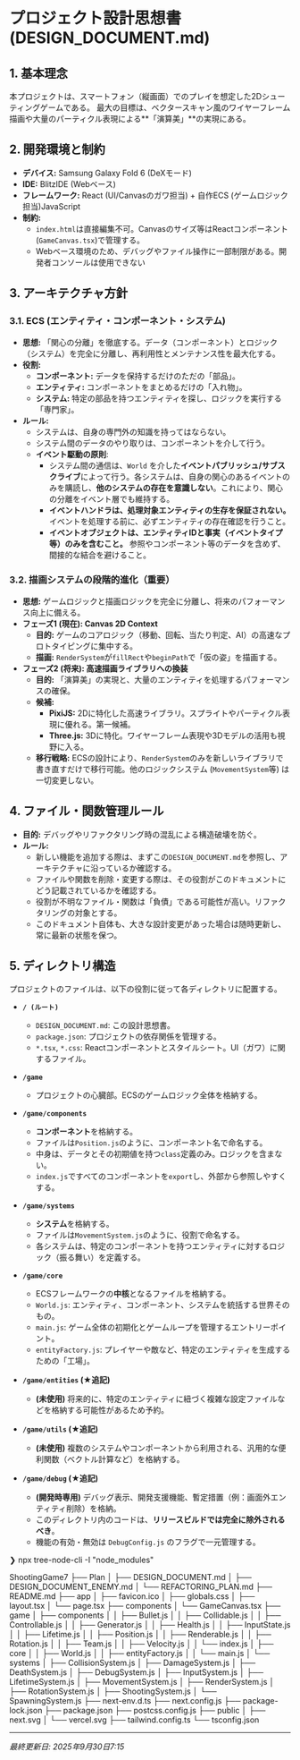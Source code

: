 # プロジェクト設計思想書 (DESIGN_DOCUMENT.md)
## 1. 基本理念

本プロジェクトは、スマートフォン（縦画面）でのプレイを想定した2Dシューティングゲームである。
最大の目標は、ベクタースキャン風のワイヤーフレーム描画や大量のパーティクル表現による**「演算美」**の実現にある。

## 2. 開発環境と制約

- **デバイス:** Samsung Galaxy Fold 6 (DeXモード)
- **IDE:** BlitzIDE (Webベース)
- **フレームワーク:** React (UI/Canvasのガワ担当) + 自作ECS (ゲームロジック担当)JavaScript
- **制約:**
    - `index.html`は直接編集不可。Canvasのサイズ等はReactコンポーネント(`GameCanvas.tsx`)で管理する。
    - Webベース環境のため、デバッグやファイル操作に一部制限がある。開発者コンソールは使用できない

## 3. アーキテクチャ方針

### 3.1. ECS (エンティティ・コンポーネント・システム)

- **思想:** 「関心の分離」を徹底する。データ（コンポーネント）とロジック（システム）を完全に分離し、再利用性とメンテナンス性を最大化する。
- **役割:**
    - **コンポーネント:** データを保持するだけのただの「部品」。
    - **エンティティ:** コンポーネントをまとめるだけの「入れ物」。
    - **システム:** 特定の部品を持つエンティティを探し、ロジックを実行する「専門家」。
- **ルール:**
    - システムは、自身の専門外の知識を持ってはならない。
    - システム間のデータのやり取りは、コンポーネントを介して行う。
    - **イベント駆動の原則**:
        - システム間の通信は、`World` を介した**イベントパブリッシュ/サブスクライブ**によって行う。各システムは、自身の関心のあるイベントのみを購読し、**他のシステムの存在を意識しない**。これにより、関心の分離をイベント層でも維持する。
        - **イベントハンドラは、処理対象エンティティの生存を保証されない。** イベントを処理する前に、必ずエンティティの存在確認を行うこと。
        - **イベントオブジェクトは、エンティティIDと事実（イベントタイプ等）のみを含むこと。** 参照やコンポーネント等のデータを含めず、間接的な結合を避けること。



### 3.2. 描画システムの段階的進化（重要）

- **思想:** ゲームロジックと描画ロジックを完全に分離し、将来のパフォーマンス向上に備える。
- **フェーズ1 (現在): Canvas 2D Context**
    - **目的:** ゲームのコアロジック（移動、回転、当たり判定、AI）の高速なプロトタイピングに集中する。
    - **描画:** `RenderSystem`が`fillRect`や`beginPath`で「仮の姿」を描画する。
- **フェーズ2 (将来): 高速描画ライブラリへの換装**
    - **目的:** 「演算美」の実現と、大量のエンティティを処理するパフォーマンスの確保。
    - **候補:**
        - **PixiJS:** 2Dに特化した高速ライブラリ。スプライトやパーティクル表現に優れる。第一候補。
        - **Three.js:** 3Dに特化。ワイヤーフレーム表現や3Dモデルの活用も視野に入る。
    - **移行戦略:** ECSの設計により、`RenderSystem`のみを新しいライブラリで書き直すだけで移行可能。他のロジックシステム (`MovementSystem`等) は一切変更しない。

## 4. ファイル・関数管理ルール

- **目的:** デバッグやリファクタリング時の混乱による構造破壊を防ぐ。
- **ルール:**
    - 新しい機能を追加する際は、まずこの`DESIGN_DOCUMENT.md`を参照し、アーキテクチャに沿っているか確認する。
    - ファイルや関数を削除・変更する際は、その役割がこのドキュメントにどう記載されているかを確認する。
    - 役割が不明なファイル・関数は「負債」である可能性が高い。リファクタリングの対象とする。
    - このドキュメント自体も、大きな設計変更があった場合は随時更新し、常に最新の状態を保つ。

## 5. ディレクトリ構造

プロジェクトのファイルは、以下の役割に従って各ディレクトリに配置する。

- **`/ (ルート)`**
    - `DESIGN_DOCUMENT.md`: この設計思想書。
    - `package.json`: プロジェクトの依存関係を管理する。
    - `*.tsx`, `*.css`: Reactコンポーネントとスタイルシート。UI（ガワ）に関するファイル。

- **`/game`**
    - プロジェクトの心臓部。ECSのゲームロジック全体を格納する。

- **`/game/components`**
    - **コンポーネント**を格納する。
    - ファイルは`Position.js`のように、コンポーネント名で命名する。
    - 中身は、データとその初期値を持つ`class`定義のみ。ロジックを含まない。
    - `index.js`ですべてのコンポーネントを`export`し、外部から参照しやすくする。

- **`/game/systems`**
    - **システム**を格納する。
    - ファイルは`MovementSystem.js`のように、役割で命名する。
    - 各システムは、特定のコンポーネントを持つエンティティに対するロジック（振る舞い）を定義する。

- **`/game/core`**
    - ECSフレームワークの**中核**となるファイルを格納する。
    - `World.js`: エンティティ、コンポーネント、システムを統括する世界そのもの。
    - `main.js`: ゲーム全体の初期化とゲームループを管理するエントリーポイント。
    - `entityFactory.js`: プレイヤーや敵など、特定のエンティティを生成するための「工場」。

- **`/game/entities` (★追記)**
    - **(未使用)** 将来的に、特定のエンティティに紐づく複雑な設定ファイルなどを格納する可能性があるため予約。

- **`/game/utils` (★追記)**
    - **(未使用)** 複数のシステムやコンポーネントから利用される、汎用的な便利関数（ベクトル計算など）を格納する。

- **`/game/debug` (★追記)**
    - **(開発時専用)** デバッグ表示、開発支援機能、暫定措置（例：画面外エンティティ削除）を格納。
    - このディレクトリ内のコードは、**リリースビルドでは完全に除外されるべき**。
    - 機能の有効・無効は `DebugConfig.js` のフラグで一元管理する。

❯ npx tree-node-cli -I "node_modules"

ShootingGame7
├── Plan
│   ├── DESIGN_DOCUMENT.md
│   ├── DESIGN_DOCUMENT_ENEMY.md
│   └── REFACTORING_PLAN.md
├── README.md
├── app
│   ├── favicon.ico
│   ├── globals.css
│   ├── layout.tsx
│   └── page.tsx
├── components
│   └── GameCanvas.tsx
├── game
│   ├── components
│   │   ├── Bullet.js
│   │   ├── Collidable.js
│   │   ├── Controllable.js
│   │   ├── Generator.js
│   │   ├── Health.js
│   │   ├── InputState.js
│   │   ├── Lifetime.js
│   │   ├── Position.js
│   │   ├── Renderable.js
│   │   ├── Rotation.js
│   │   ├── Team.js
│   │   ├── Velocity.js
│   │   └── index.js
│   ├── core
│   │   ├── World.js
│   │   ├── entityFactory.js
│   │   └── main.js
│   └── systems
│       ├── CollisionSystem.js
│       ├── DamageSystem.js
│       ├── DeathSystem.js
│       ├── DebugSystem.js
│       ├── InputSystem.js
│       ├── LifetimeSystem.js
│       ├── MovementSystem.js
│       ├── RenderSystem.js
│       ├── RotationSystem.js
│       ├── ShootingSystem.js
│       └── SpawningSystem.js
├── next-env.d.ts
├── next.config.js
├── package-lock.json
├── package.json
├── postcss.config.js
├── public
│   ├── next.svg
│   └── vercel.svg
├── tailwind.config.ts
└── tsconfig.json

---
*最終更新日: 2025年9月30日7:15*
